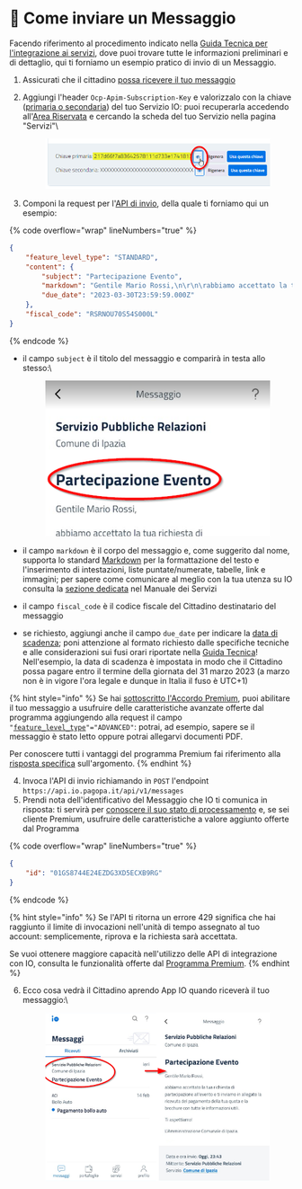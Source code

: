 # 📜 Come inviare un Messaggio

Facendo riferimento al procedimento indicato nella [Guida Tecnica per l'integrazione ai servizi](https://docs.pagopa.it/io-guida-tecnica/funzionalita/inviare-un-messaggio), dove puoi trovare tutte le informazioni preliminari e di dettaglio, qui ti forniamo un esempio pratico di invio di un Messaggio.

1. Assicurati che il cittadino [possa ricevere il tuo messaggio](https://docs.pagopa.it/kb-enti-servizi/tutorial-e-casi-duso/indice-dei-tutorial-e-dei-casi-duso/come-sapere-se-un-cittadino-ha-abilitata-la-ricezione-dei-messaggi-per-un-servizio)
2.  Aggiungi l'header `Ocp-Apim-Subscription-Key` e valorizzalo con la chiave ([primaria o secondaria](https://docs.pagopa.it/kb-enti-servizi/domande-frequenti/domande-e-risposte-sui-servizi-io#perche-ci-sono-due-api-key-per-servizio)) del tuo Servizio IO: puoi recuperarla accedendo all'[Area Riservata](https://selfcare.pagopa.it/) e cercando la scheda del tuo Servizio nella pagina "Servizi"\


    <figure><img src="../../.gitbook/assets/image.png" alt=""><figcaption></figcaption></figure>
3. Componi la request per l'[API di invio](https://docs.pagopa.it/io-guida-tecnica/api-e-specifiche/api-messaggi/submit-a-message-passing-the-user-fiscal\_code-in-the-request-body), della quale ti forniamo qui un esempio:

{% code overflow="wrap" lineNumbers="true" %}
```json
{
    "feature_level_type": "STANDARD",
    "content": {
        "subject": "Partecipazione Evento",
        "markdown": "Gentile Mario Rossi,\n\r\n\rabbiamo accettato la tua richiesta di partecipazione all'\''evento e ti inviamo in allegato la ricevuta del pagamento della tua quota e la brochure con tutte le informazioni utili.\n\rA Ti aspettiamo!\n\rL'\''Amministrazione Comunale di Ipazia.",
        "due_date": "2023-03-30T23:59:59.000Z"
    },
    "fiscal_code": "RSRNOU70S54S000L"
}
```
{% endcode %}

*   il campo `subject` è il titolo del messaggio e comparirà in testa allo stesso:\


    <figure><img src="../../.gitbook/assets/image (3).png" alt=""><figcaption></figcaption></figure>
* il campo `markdown` è il corpo del messaggio e, come suggerito dal nome, supporta lo standard [Markdown](https://it.wikipedia.org/wiki/Markdown) per la formattazione del testo e l'inserimento di intestazioni, liste puntate/numerate, tabelle, link e immagini; per sapere come comunicare al meglio con la tua utenza su IO consulta la [sezione dedicata](https://docs.pagopa.it/manuale-servizi/il-tono-di-voce-dei-servizi) nel Manuale dei Servizi
* il campo `fiscal_code` è il codice fiscale del Cittadino destinatario del messaggio
* se richiesto, aggiungi anche il campo `due_date` per indicare la [data di scadenza](https://docs.pagopa.it/manuale-servizi/comunicare-un-servizio/scadenze-importanti); poni attenzione al formato richiesto dalle specifiche tecniche e alle considerazioni sui fusi orari riportate nella [Guida Tecnica](https://docs.pagopa.it/io-guida-tecnica/api/api-messaggi/submit-a-message-passing-the-user-fiscal\_code-in-the-request-body#due\_date)!\
  Nell'esempio, la data di scadenza è impostata in modo che il Cittadino possa pagare entro il termine della giornata del 31 marzo 2023 (a marzo non è in vigore l'ora legale e dunque in Italia il fuso è UTC+1)

{% hint style="info" %}
Se hai [sottoscritto l'Accordo Premium](https://docs.pagopa.it/kb-enti-onboarding/domande-frequenti/domande-e-risposte-sullonboarding-in-io#come-posso-usufruire-del-programma-premium-di-io), puoi abilitare il tuo messaggio a usufruire delle caratteristiche avanzate offerte dal programma aggiungendo alla request il campo `"`[`feature_level_type`](https://docs.pagopa.it/io-guida-tecnica/api/api-messaggi/submit-a-message-passing-the-user-fiscal\_code-in-the-request-body#feature\_level\_type)`"="ADVANCED"`: potrai, ad esempio, sapere se il messaggio è stato letto oppure potrai allegarvi documenti PDF.

Per conoscere tutti i vantaggi del programma Premium fai riferimento alla [risposta specifica](https://docs.pagopa.it/kb-enti-messaggi/domande-frequenti/domande-e-risposte-sui-messaggi-io#che-vantaggi-avranno-i-miei-messaggi-se-aderisco-a-io-premium) sull'argomento.
{% endhint %}

4. Invoca l'API di invio richiamando in `POST` l'endpoint `https://api.io.pagopa.it/api/v1/messages`
5. Prendi nota dell'identificativo del Messaggio che IO ti comunica in risposta: ti servirà per [conoscere il suo stato di processamento](https://docs.pagopa.it/kb-enti-messaggi/tutorial-e-casi-duso/indice-dei-tutorial-e-dei-casi-duso/come-sapere-se-un-messaggio-e-stato-recapitato) e, se sei cliente Premium, usufruire delle caratteristiche a valore aggiunto offerte dal Programma

{% code overflow="wrap" lineNumbers="true" %}
```json
{
    "id": "01GS8744E24EZDG3XD5ECXB9RG"
}
```
{% endcode %}

{% hint style="info" %}
Se l'API ti ritorna un errore 429 significa che hai raggiunto il limite di invocazioni nell'unità di tempo assegnato al tuo account: semplicemente, riprova e la richiesta sarà accettata.

Se vuoi ottenere maggiore capacità nell'utilizzo delle API di integrazione con IO, consulta le funzionalità offerte dal [Programma Premium](https://docs.pagopa.it/area-riservata-enti-app-io/area-riservata-enti-app-io/processo-di-adesione-a-app-io/processo-di-adesione-a-app-io-premium).
{% endhint %}

6.  Ecco cosa vedrà il Cittadino aprendo App IO quando riceverà il tuo messaggio:\


    <figure><img src="../../.gitbook/assets/image (15).png" alt=""><figcaption></figcaption></figure>
